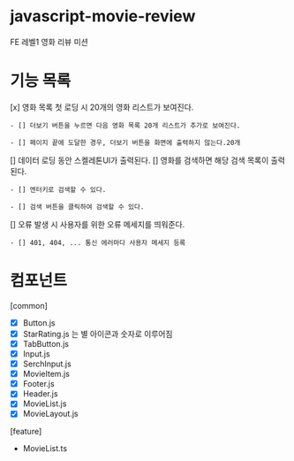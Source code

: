 # javascript-movie-review

FE 레벨1 영화 리뷰 미션

# 기능 목록

[x] 영화 목록 첫 로딩 시 20개의 영화 리스트가 보여진다.

    - [] 더보기 버튼을 누르면 다음 영화 목록 20개 리스트가 추가로 보여진다.

    - [] 페이지 끝에 도달한 경우, 더보기 버튼을 화면에 출력하지 않는다.20개

[] 데이터 로딩 동안 스켈레톤UI가 출력된다.
[] 영화를 검색하면 해당 검색 목록이 출력된다.

    - [] 엔터키로 검색할 수 있다.

    - [] 검색 버튼을 클릭하여 검색할 수 있다.

[] 오류 발생 시 사용자를 위한 오류 메세지를 띄워준다.

    - [] 401, 404, ... 통신 에러마다 사용자 메세지 등록

# 컴포넌트

[common]

- [x] Button.js
- [x] StarRating.js 는 별 아이콘과 숫자로 이루어짐
- [x] TabButton.js
- [x] Input.js
- [x] SerchInput.js
- [x] MovieItem.js
- [x] Footer.js
- [x] Header.js
- [x] MovieList.js
- [x] MovieLayout.js

[feature]

- MovieList.ts
